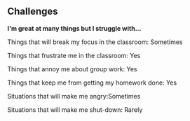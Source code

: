 ## Challenges
<p><b>I'm great at many things but I struggle with...</b></p> 
<p>Things that will break my focus in the classroom: Sometimes </p>
<p>Things that frustrate me in the classroom: Yes </p>
<p>Things that annoy me about group work: Yes </p>
<p>Things that keep me from getting my homework done: Yes </p>
<p>Situations that will make me angry:Sometimes </p>
<p>Situations that will make me shut-down: Rarely</p>
